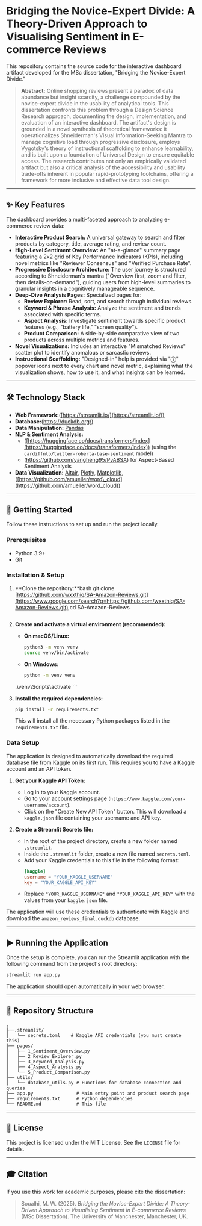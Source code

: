 
# Bridging the Novice-Expert Divide: A Theory-Driven Approach to Visualising Sentiment in E-commerce Reviews

This repository contains the source code for the interactive dashboard artifact developed for the MSc dissertation, "Bridging the Novice-Expert Divide."

> **Abstract:** Online shopping reviews present a paradox of data abundance but insight scarcity, a challenge compounded by the novice-expert divide in the usability of analytical tools. This dissertation confronts this problem through a Design Science Research approach, documenting the design, implementation, and evaluation of an interactive dashboard. The artifact's design is grounded in a novel synthesis of theoretical frameworks: it operationalizes Shneiderman's Visual Information-Seeking Mantra to manage cognitive load through progressive disclosure, employs Vygotsky's theory of instructional scaffolding to enhance learnability, and is built upon a foundation of Universal Design to ensure equitable access. The research contributes not only an empirically validated artifact but also a critical analysis of the accessibility and usability trade-offs inherent in popular rapid-prototyping toolchains, offering a framework for more inclusive and effective data tool design. 

-----

## ✨ Key Features

The dashboard provides a multi-faceted approach to analyzing e-commerce review data:

  * **Interactive Product Search:** A universal gateway to search and filter products by category, title, average rating, and review count.
  * **High-Level Sentiment Overview:** An "at-a-glance" summary page featuring a 2x2 grid of Key Performance Indicators (KPIs), including novel metrics like "Reviewer Consensus" and "Verified Purchase Rate". 
  * **Progressive Disclosure Architecture:** The user journey is structured according to Shneiderman's mantra ("Overview first, zoom and filter, then details-on-demand"), guiding users from high-level summaries to granular insights in a cognitively manageable sequence. 
  * **Deep-Dive Analysis Pages:** Specialized pages for:
      * **Review Explorer:** Read, sort, and search through individual reviews. 
      * **Keyword & Phrase Analysis:** Analyze the sentiment and trends associated with specific terms. 
      * **Aspect Analysis:** Investigate sentiment towards specific product features (e.g., "battery life," "screen quality"). 
      * **Product Comparison:** A side-by-side comparative view of two products across multiple metrics and features. 
  * **Novel Visualizations:** Includes an interactive "Mismatched Reviews" scatter plot to identify anomalous or sarcastic reviews. 
  * **Instructional Scaffolding:** "Designed-in" help is provided via "ⓘ" popover icons next to every chart and novel metric, explaining what the visualization shows, how to use it, and what insights can be learned. 

-----

## 🛠️ Technology Stack

  * **Web Framework:**([https://streamlit.io/](https://streamlit.io/)) 
  * **Database:**(https://duckdb.org/) 
  * **Data Manipulation:** [Pandas](https://pandas.pydata.org/) 
  * **NLP & Sentiment Analysis:**
      * ([https://huggingface.co/docs/transformers/index](https://huggingface.co/docs/transformers/index)) (using the `cardiffnlp/twitter-roberta-base-sentiment` model) 
      * (https://github.com/yangheng95/PyABSA) for Aspect-Based Sentiment Analysis 
  * **Data Visualization:** [Altair](https://altair-viz.github.io/), [Plotly](https://plotly.com/python/), [Matplotlib](https://matplotlib.org/),([https://github.com/amueller/word\_cloud](https://github.com/amueller/word_cloud)) 

-----

## 🚀 Getting Started

Follow these instructions to set up and run the project locally.

### Prerequisites

  * Python 3.9+
  * Git

### Installation & Setup

1.  \*\*Clone the repository:\*\*bash
    git clone [https://github.com/wxxthiq/SA-Amazon-Reviews.git](https://www.google.com/search?q=https://github.com/wxxthiq/SA-Amazon-Reviews.git)
    cd SA-Amazon-Reviews

    ```
    
    ```

2.  **Create and activate a virtual environment (recommended):**

      * **On macOS/Linux:**
        ```bash
        python3 -m venv venv
        source venv/bin/activate
        ```
      * **On Windows:**
        ```bash
        python -m venv venv
        ```

    .\\venv\\Scripts\\activate
    \`\`\`

3.  **Install the required dependencies:**

    ```bash
    pip install -r requirements.txt
    ```

    This will install all the necessary Python packages listed in the `requirements.txt` file. 

### Data Setup

The application is designed to automatically download the required database file from Kaggle on its first run. This requires you to have a Kaggle account and an API token.

1.  **Get your Kaggle API Token:**

      * Log in to your Kaggle account.
      * Go to your account settings page (`https://www.kaggle.com/your-username/account`).
      * Click on the "Create New API Token" button. This will download a `kaggle.json` file containing your username and API key.

2.  **Create a Streamlit Secrets file:**

      * In the root of the project directory, create a new folder named `.streamlit`.
      * Inside the `.streamlit` folder, create a new file named `secrets.toml`.
      * Add your Kaggle credentials to this file in the following format:
        ```toml
        [kaggle]
        username = "YOUR_KAGGLE_USERNAME"
        key = "YOUR_KAGGLE_API_KEY"
        ```
      * Replace `"YOUR_KAGGLE_USERNAME"` and `"YOUR_KAGGLE_API_KEY"` with the values from your `kaggle.json` file.

The application will use these credentials to authenticate with Kaggle and download the `amazon_reviews_final.duckdb` database. 

-----

## ▶️ Running the Application

Once the setup is complete, you can run the Streamlit application with the following command from the project's root directory:

```bash
streamlit run app.py
```

The application should open automatically in your web browser.

-----

## 📂 Repository Structure

```
.
├──.streamlit/
│   └── secrets.toml    # Kaggle API credentials (you must create this)
├── pages/
│   ├── 1_Sentiment_Overview.py
│   ├── 2_Review_Explorer.py
│   ├── 3_Keyword_Analysis.py
│   ├── 4_Aspect_Analysis.py
│   └── 5_Product_Comparison.py
├── utils/
│   └── database_utils.py # Functions for database connection and queries
├── app.py                # Main entry point and product search page
├── requirements.txt      # Python dependencies
└── README.md             # This file
```

-----

## 📄 License

This project is licensed under the MIT License. See the `LICENSE` file for details.

-----

## 🎓 Citation

If you use this work for academic purposes, please cite the dissertation:

> Soualhi, M. W. (2025). *Bridging the Novice-Expert Divide: A Theory-Driven Approach to Visualising Sentiment in E-commerce Reviews* (MSc Dissertation). The University of Manchester, Manchester, UK.

```

